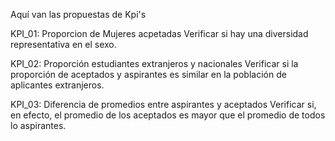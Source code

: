 Aquí van las propuestas de Kpi's


KPI_01: Proporcion de Mujeres acpetadas
    Verificar si hay una diversidad representativa en el sexo. 

KPI_02: Proporción estudiantes extranjeros y nacionales
    Verificar si la proporción de aceptados y aspirantes es similar en la población de aplicantes extranjeros.

KPI_03: Diferencia de promedios entre aspirantes y aceptados
    Verificar si, en efecto, el promedio de los aceptados es mayor que el promedio de todos lo aspirantes.
    